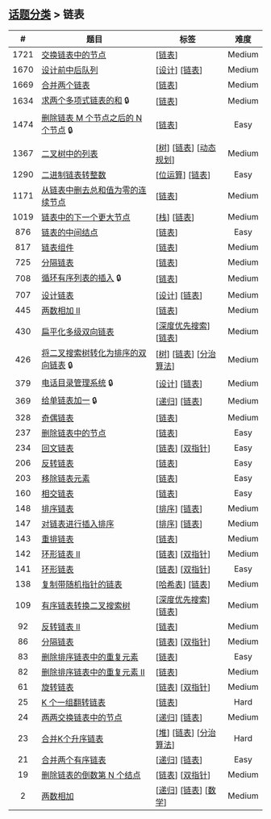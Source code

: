 <!--|This file generated by command(leetcode tag); DO NOT EDIT.            |-->
<!--+----------------------------------------------------------------------+-->
<!--|@author    openset <openset.wang@gmail.com>                           |-->
<!--|@link      https://github.com/openset                                 |-->
<!--|@home      https://github.com/openset/leetcode                        |-->
<!--+----------------------------------------------------------------------+-->

## [话题分类](../README.md) > 链表

| # | 题目 | 标签 | 难度 |
| :-: | - | - | :-: |
| 1721 | [交换链表中的节点](../../problems/swapping-nodes-in-a-linked-list) | [[链表](../linked-list/README.md)]  | Medium |
| 1670 | [设计前中后队列](../../problems/design-front-middle-back-queue) | [[设计](../design/README.md)] [[链表](../linked-list/README.md)]  | Medium |
| 1669 | [合并两个链表](../../problems/merge-in-between-linked-lists) | [[链表](../linked-list/README.md)]  | Medium |
| 1634 | [求两个多项式链表的和](../../problems/add-two-polynomials-represented-as-linked-lists) 🔒 | [[链表](../linked-list/README.md)]  | Medium |
| 1474 | [删除链表 M 个节点之后的 N 个节点](../../problems/delete-n-nodes-after-m-nodes-of-a-linked-list) 🔒 | [[链表](../linked-list/README.md)]  | Easy |
| 1367 | [二叉树中的列表](../../problems/linked-list-in-binary-tree) | [[树](../tree/README.md)] [[链表](../linked-list/README.md)] [[动态规划](../dynamic-programming/README.md)]  | Medium |
| 1290 | [二进制链表转整数](../../problems/convert-binary-number-in-a-linked-list-to-integer) | [[位运算](../bit-manipulation/README.md)] [[链表](../linked-list/README.md)]  | Easy |
| 1171 | [从链表中删去总和值为零的连续节点](../../problems/remove-zero-sum-consecutive-nodes-from-linked-list) | [[链表](../linked-list/README.md)]  | Medium |
| 1019 | [链表中的下一个更大节点](../../problems/next-greater-node-in-linked-list) | [[栈](../stack/README.md)] [[链表](../linked-list/README.md)]  | Medium |
| 876 | [链表的中间结点](../../problems/middle-of-the-linked-list) | [[链表](../linked-list/README.md)]  | Easy |
| 817 | [链表组件](../../problems/linked-list-components) | [[链表](../linked-list/README.md)]  | Medium |
| 725 | [分隔链表](../../problems/split-linked-list-in-parts) | [[链表](../linked-list/README.md)]  | Medium |
| 708 | [循环有序列表的插入](../../problems/insert-into-a-sorted-circular-linked-list) 🔒 | [[链表](../linked-list/README.md)]  | Medium |
| 707 | [设计链表](../../problems/design-linked-list) | [[设计](../design/README.md)] [[链表](../linked-list/README.md)]  | Medium |
| 445 | [两数相加 II](../../problems/add-two-numbers-ii) | [[链表](../linked-list/README.md)]  | Medium |
| 430 | [扁平化多级双向链表](../../problems/flatten-a-multilevel-doubly-linked-list) | [[深度优先搜索](../depth-first-search/README.md)] [[链表](../linked-list/README.md)]  | Medium |
| 426 | [将二叉搜索树转化为排序的双向链表](../../problems/convert-binary-search-tree-to-sorted-doubly-linked-list) 🔒 | [[树](../tree/README.md)] [[链表](../linked-list/README.md)] [[分治算法](../divide-and-conquer/README.md)]  | Medium |
| 379 | [电话目录管理系统](../../problems/design-phone-directory) 🔒 | [[设计](../design/README.md)] [[链表](../linked-list/README.md)]  | Medium |
| 369 | [给单链表加一](../../problems/plus-one-linked-list) 🔒 | [[递归](../recursion/README.md)] [[链表](../linked-list/README.md)]  | Medium |
| 328 | [奇偶链表](../../problems/odd-even-linked-list) | [[链表](../linked-list/README.md)]  | Medium |
| 237 | [删除链表中的节点](../../problems/delete-node-in-a-linked-list) | [[链表](../linked-list/README.md)]  | Easy |
| 234 | [回文链表](../../problems/palindrome-linked-list) | [[链表](../linked-list/README.md)] [[双指针](../two-pointers/README.md)]  | Easy |
| 206 | [反转链表](../../problems/reverse-linked-list) | [[链表](../linked-list/README.md)]  | Easy |
| 203 | [移除链表元素](../../problems/remove-linked-list-elements) | [[链表](../linked-list/README.md)]  | Easy |
| 160 | [相交链表](../../problems/intersection-of-two-linked-lists) | [[链表](../linked-list/README.md)]  | Easy |
| 148 | [排序链表](../../problems/sort-list) | [[排序](../sort/README.md)] [[链表](../linked-list/README.md)]  | Medium |
| 147 | [对链表进行插入排序](../../problems/insertion-sort-list) | [[排序](../sort/README.md)] [[链表](../linked-list/README.md)]  | Medium |
| 143 | [重排链表](../../problems/reorder-list) | [[链表](../linked-list/README.md)]  | Medium |
| 142 | [环形链表 II](../../problems/linked-list-cycle-ii) | [[链表](../linked-list/README.md)] [[双指针](../two-pointers/README.md)]  | Medium |
| 141 | [环形链表](../../problems/linked-list-cycle) | [[链表](../linked-list/README.md)] [[双指针](../two-pointers/README.md)]  | Easy |
| 138 | [复制带随机指针的链表](../../problems/copy-list-with-random-pointer) | [[哈希表](../hash-table/README.md)] [[链表](../linked-list/README.md)]  | Medium |
| 109 | [有序链表转换二叉搜索树](../../problems/convert-sorted-list-to-binary-search-tree) | [[深度优先搜索](../depth-first-search/README.md)] [[链表](../linked-list/README.md)]  | Medium |
| 92 | [反转链表 II](../../problems/reverse-linked-list-ii) | [[链表](../linked-list/README.md)]  | Medium |
| 86 | [分隔链表](../../problems/partition-list) | [[链表](../linked-list/README.md)] [[双指针](../two-pointers/README.md)]  | Medium |
| 83 | [删除排序链表中的重复元素](../../problems/remove-duplicates-from-sorted-list) | [[链表](../linked-list/README.md)]  | Easy |
| 82 | [删除排序链表中的重复元素 II](../../problems/remove-duplicates-from-sorted-list-ii) | [[链表](../linked-list/README.md)]  | Medium |
| 61 | [旋转链表](../../problems/rotate-list) | [[链表](../linked-list/README.md)] [[双指针](../two-pointers/README.md)]  | Medium |
| 25 | [K 个一组翻转链表](../../problems/reverse-nodes-in-k-group) | [[链表](../linked-list/README.md)]  | Hard |
| 24 | [两两交换链表中的节点](../../problems/swap-nodes-in-pairs) | [[递归](../recursion/README.md)] [[链表](../linked-list/README.md)]  | Medium |
| 23 | [合并K个升序链表](../../problems/merge-k-sorted-lists) | [[堆](../heap/README.md)] [[链表](../linked-list/README.md)] [[分治算法](../divide-and-conquer/README.md)]  | Hard |
| 21 | [合并两个有序链表](../../problems/merge-two-sorted-lists) | [[递归](../recursion/README.md)] [[链表](../linked-list/README.md)]  | Easy |
| 19 | [删除链表的倒数第 N 个结点](../../problems/remove-nth-node-from-end-of-list) | [[链表](../linked-list/README.md)] [[双指针](../two-pointers/README.md)]  | Medium |
| 2 | [两数相加](../../problems/add-two-numbers) | [[递归](../recursion/README.md)] [[链表](../linked-list/README.md)] [[数学](../math/README.md)]  | Medium |
